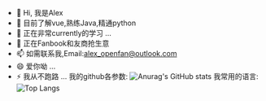 - 👋 Hi, 我是Alex
- 👀 目前了解vue,熟练Java,精通python
- 🌱 正在非常currently的学习 ...
- 💞️ 正在Fanbook和友商抢生意
- 📫 如需联系我,Email:alex_openfan@outlook.com
- 😄 爱你呦 ...
- ⚡ 我从不跑路 ...
我的github各参数:
![Anurag's GitHub stats](https://github-readme-stats.vercel.app/api?username=Openfan-Alex)
我常用的语言:
![Top Langs](https://github-readme-stats.vercel.app/api/top-langs/?username=Openfan-Alex)
<!---
alexxin139/alexxin139 is a ✨ special ✨ repository because its `README.md` (this file) appears on your GitHub profile.
You can click the Preview link to take a look at your changes.
--->
